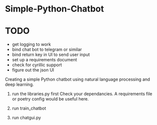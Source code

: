 # Simple-Python-Chatbot

# TODO
* get logging to work
* bind chat bot to telegram or similar
* bind return key in UI to send user input
* set up a requirements document
* check for cyrillic support
* figure out the json UI 

Creating a simple Python chatbot using natural language processing and deep learning.

1. run the libraries.py first
Check your dependancies. A requirements file or poetry config would be useful here.

2. run train_chatbot

3. run chatgui.py

